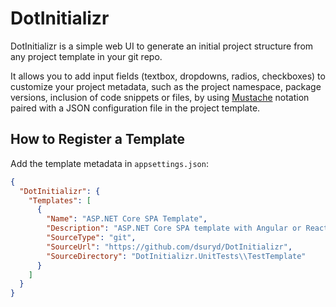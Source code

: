 # DotInitializr

DotInitializr is a simple web UI to generate an initial project structure from any project template in your git repo.  

It allows you to add input fields (textbox, dropdowns, radios, checkboxes) to customize your project metadata, such as the project namespace, package versions, inclusion of code snippets or files, by using [Mustache](https://mustache.github.io/mustache.5.html) notation paired with a JSON configuration file in the project template.

## How to Register a Template

Add the template metadata in `appsettings.json`:

```json
{
  "DotInitializr": {
    "Templates": [
      {
        "Name": "ASP.NET Core SPA Template",
        "Description": "ASP.NET Core SPA template with Angular or React",
        "SourceType": "git",
        "SourceUrl": "https://github.com/dsuryd/DotInitializr",
        "SourceDirectory": "DotInitializr.UnitTests\\TestTemplate"
      }
    ]
  }
}
```


